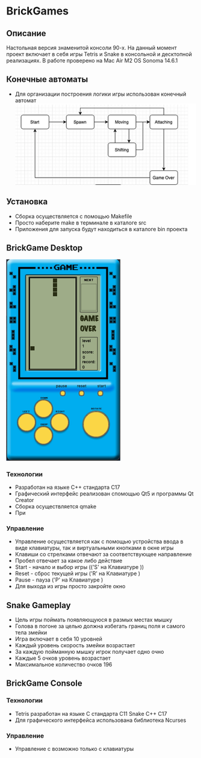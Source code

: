 # BrickGames

## Описание
Настольная версия знаменитой консоли 90-х.
На данный момент проект включает в себя игры Tetris и Snake в консольной и десктопной реализациях. В работе проверено на Mac Air M2 OS Sonoma 14.6.1


## Конечные автоматы
- Для организации построения логики игры использован конечный автомат
![](readme/img/logic.png)

## Установка
- Сборка осуществляется с помощью Makefile
- Просто наберите make в терминале в каталоге src
- Приложения для запуска будут находиться в каталоге bin проекта

## BrickGame Desktop
![](readme/img/desktop.png)
### Технологии
- Разработан на языке C++ стандарта С17
- Графический интерфейс реализован спомощью Qt5  и программы  Qt Creator
- Сборка осуществляется qmake
- При
### Управление
- Управление осуществляется как с помощью устройства ввода в виде клавиатуры, так и виртуальными кнопками в окне игры
- Клавиши со стрелками отвечают за соответствующее направление
- Пробел отвечает за какое либо действие
- Start - начало и выбор игры (('S' на Клавиатуре ))
- Reset - сброс текущей игры ('R' на Клавиатуре )
- Pause - пауза ('P' на Клавиатуре )
- Для выхода из игры просто закройте окно

## Snake Gameplay
- Цель игры поймать появляющуюся в размых местах мышку
- Голова в погоне за целью должна избегать границ поля и самого тела змейки
- Игра включает в себя 10 уровней
- Каждый уровень скорость змейки возрастает
- За каждую пойманную мышку игрок получает одно очно
- Каждые 5 очков уровень возрастает
- Максимальное количество очков 196

## BrickGame Console
### Технологии
- Tetris разработан на языке C стандарта С11  Snake С++ С17
- Для графического интерфейса использована библиотека Ncurses
### Управление
- Управление с возможно только с клавиатуры